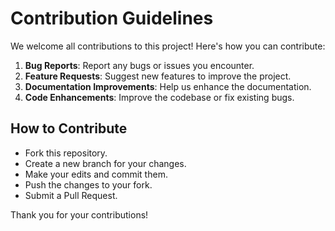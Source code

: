 # Contribution Guidelines

We welcome all contributions to this project! Here's how you can contribute:

1. **Bug Reports**: Report any bugs or issues you encounter.
2. **Feature Requests**: Suggest new features to improve the project.
3. **Documentation Improvements**: Help us enhance the documentation.
4. **Code Enhancements**: Improve the codebase or fix existing bugs.

## How to Contribute

- Fork this repository.
- Create a new branch for your changes.
- Make your edits and commit them.
- Push the changes to your fork.
- Submit a Pull Request.

Thank you for your contributions!
